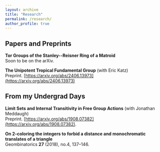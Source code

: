 ```yaml
---
layout: archive
title: "Research"
permalink: /research/
author_profile: true
---
```


## Papers and Preprints
**Tor Groups of the Stanley--Reisner Ring of a Matroid** <br>
Soon to be on the arXiv. 

**The Unipotent Tropical Fundamental Group** (with Eric Katz) <br>
Preprint. [https://arxiv.org/abs/2406.13973](https://arxiv.org/abs/2406.13973)

## From my Undergrad Days
**Limit Sets and Internal Transitivity in Free Group Actions** (with Jonathan Meddaugh) <br>
Preprint. [https://arxiv.org/abs/1908.07382](https://arxiv.org/abs/1908.07382).

**On 2-coloring the integers to forbid a distance and monochromatic translates of a triangle** <br>
Geombinatorics **27** (2018), no.4, 137–146.
